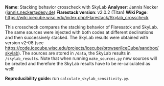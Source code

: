 **Name**: Stacking behavior crosscheck with SkyLab
**Analyser**: Jannis Necker (jannis.necker@desy.de)
**Flarestack version**: v2.0.2 (Titan)
**Wiki Page**: https://wiki.icecube.wisc.edu/index.php/Flarestack/Skylab_crosscheck


This crosscheck compares the stacking behavior of Flaresatck and SkyLab. 
The same sources were injected with both codes
at different declinations and then successively stacked. 
The SkyLab results were obtained with version v2-08 
(see https://code.icecube.wisc.edu/projects/icecube/browser/IceCube/sandbox/skylab).
The sources are stored in `/data`, the SkyLab results in `/skylab_results`. 
Note that when running `make_sources.py` new sources will be created and 
therefore the SkyLab results have to be re-calculated as well!

**Reproducibility guide:** 
run `calculate_skylab_sensitivity.py`.